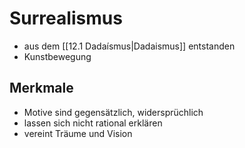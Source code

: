# Surrealismus
-   aus dem [[12.1 Dadaísmus|Dadaismus]] entstanden
-   Kunstbewegung
## Merkmale
-   Motive sind gegensätzlich, widersprüchlich
-   lassen sich nicht rational erklären
-   vereint Träume und Vision